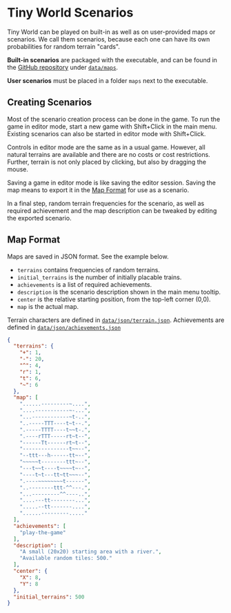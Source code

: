 # Tiny World Scenarios

Tiny World can be played on built-in as well as on user-provided maps or scenarios.
We call them scenarios, because each one can have its own probabilities for random terrain "cards".

**Built-in scenarios** are packaged with the executable, and can be found in the
[GitHub repository](https://github.com/mlange-42/tiny-world) under [`data/maps`](https://github.com/mlange-42/tiny-world/tree/main/data/maps).

**User scenarios** must be placed in a folder `maps` next to the executable.

## Creating Scenarios

Most of the scenario creation process can be done in the game.
To run the game in editor mode, start a new game with Shift+Click in the main menu.
Existing scenarios can also be started in editor mode with Shift+Click.

Controls in editor mode are the same as in a usual game.
However, all natural terrains are available and there are no costs or cost restrictions.
Further, terrain is not only placed by clicking, but also by dragging the mouse.

Saving a game in editor mode is like saving the editor session. Saving the map means to export it in the [Map Format](#map-format) for use as a scenario.

In a final step, random terrain frequencies for the scenario,
as well as required achievement and the map description can be tweaked by editing the exported scenario.

## Map Format

Maps are saved in JSON format. See the example below.

* `terrains` contains frequencies of random terrains.
* `initial_terrains` is the number of initially placable trains.
* `achievements` is a list of required achievements.
* `description` is the scenario description shown in the main menu tooltip.
* `center` is the relative starting position, from the top-left corner (0,0).
* `map` is the actual map.

Terrain characters are defined in [`data/json/terrain.json`](https://github.com/mlange-42/tiny-world/blob/main/data/json/terrain.json).
Achievements are defined in [`data/json/achievements.json`](https://github.com/mlange-42/tiny-world/blob/main/data/json/achievements.json)

```json
{
  "terrains": {
    "+": 1,
    "-": 20,
    "^": 4,
    "r": 1,
    "t": 6,
    "~": 6
  },
  "map": [
    "......---------~....",
    "....-----------~-...",
    "...------------~t-..",
    "..-----TTT----t~t--.",
    ".-----TTTT----t~~t-.",
    ".----rTTT-----rt~t--",
    "------Tt------rt~t--",
    "---------------t~~--",
    "--ttt---h------tt~--",
    "~~~~~t--------ttt~--",
    "---t~~t----t~~~~t~--",
    "----t~t---tt~tt~~~--",
    ".----~~~~~~~~t------",
    "..--------ttt-^^---.",
    "...---------^^----..",
    "....---tt--------...",
    ".....--tt-------....",
    "......---------....."
  ],
  "achievements": [
    "play-the-game"
  ],
  "description": [
    "A small (20x20) starting area with a river.",
    "Available random tiles: 500."
  ],
  "center": {
    "X": 8,
    "Y": 8
  },
  "initial_terrains": 500
}
```
